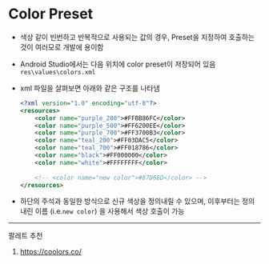# Color Preset

- 색상 같이 빈번하고 반복적으로 사용되는 값의 경우, Preset을 지정하여 호출하는 것이 여러모로 개발에 용이함

- Android Studio에서는 다음 위치에 color preset이 저장되어 있음`res\values\colors.xml`

- xml 파일을 살펴보면 아래와 같은 구조를 나타냄

  ```xml
  <?xml version="1.0" encoding="utf-8"?>
  <resources>
      <color name="purple_200">#FFBB86FC</color>
      <color name="purple_500">#FF6200EE</color>
      <color name="purple_700">#FF3700B3</color>
      <color name="teal_200">#FF03DAC5</color>
      <color name="teal_700">#FF018786</color>
      <color name="black">#FF000000</color>
      <color name="white">#FFFFFFFF</color>
      
      <!-- <color name="new color">#87D68D</color> -->
  </resources>
  ```

- 하단의 주석과 동일한 방식으로 신규 색상을 정의내릴 수 있으며, 이후부터는 정의 내린 이름 (i.e.`new color`) 을 사용해서 색상 호출이 가능

___

팔레트 추천

1. https://coolors.co/
